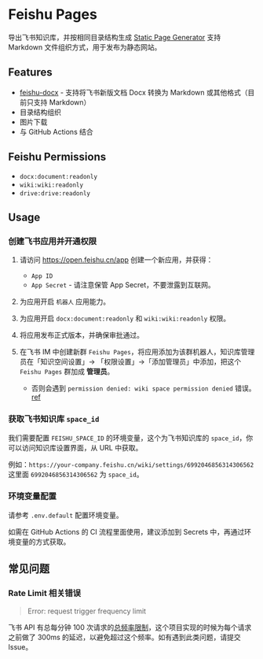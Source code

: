 # Feishu Pages

导出飞书知识库，并按相同目录结构生成 [Static Page Generator](https://www.google.com/search?q=Static+Page+Generator) 支持 Markdown 文件组织方式，用于发布为静态网站。

## Features

- [feishu-docx](https://github.com/longbridgeapp/feishu-pages/tree/main/feishu-docx) - 支持将飞书新版文档 Docx 转换为 Markdown 或其他格式（目前只支持 Markdown）
- 目录结构组织
- 图片下载
- 与 GitHub Actions 结合

## Feishu Permissions

- `docx:document:readonly`
- `wiki:wiki:readonly`
- `drive:drive:readonly`

## Usage

### 创建飞书应用并开通权限

1. 请访问 https://open.feishu.cn/app 创建一个新应用，并获得：

   - `App ID`
   - `App Secret` - 请注意保管 App Secret，不要泄露到互联网。

2. 为应用开启 `机器人` 应用能力。
3. 为应用开启 `docx:document:readonly` 和 `wiki:wiki:readonly` 权限。
4. 将应用发布正式版本，并确保审批通过。
5. 在飞书 IM 中创建新群 `Feishu Pages`，将应用添加为该群机器人，知识库管理员在「知识空间设置」-> 「权限设置」->「添加管理员」中添加，把这个 `Feishu Pages` 群加成 **管理员**。

   - 否则会遇到 `permission denied: wiki space permission denied` 错误。 [ref](https://open.feishu.cn/document/server-docs/docs/wiki-v2/wiki-qa)

### 获取飞书知识库 `space_id`

我们需要配置 `FEISHU_SPACE_ID` 的环境变量，这个为飞书知识库的 `space_id`，你可以访问知识库设置界面，从 URL 中获取。

例如：`https://your-company.feishu.cn/wiki/settings/6992046856314306562` 这里面 `6992046856314306562` 为 `space_id`。

### 环境变量配置

请参考 `.env.default` 配置环境变量。

如需在 GitHub Actions 的 CI 流程里面使用，建议添加到 Secrets 中，再通过环境变量的方式获取。

## 常见问题

### Rate Limit 相关错误

> Error: request trigger frequency limit

飞书 API 有总每分钟 100 次请求的[总频率限制](https://open.feishu.cn/document/ukTMukTMukTM/uUzN04SN3QjL1cDN)，这个项目实现的时候为每个请求之前做了 300ms 的延迟，以避免超过这个频率。如有遇到此类问题，请提交 Issue。
